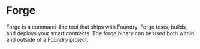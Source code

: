 # Forge

Forge is a command-line tool that ships with Foundry. Forge tests, builds, and deploys your smart contracts.
The forge binary can be used both within and outside of a Foundry project.
